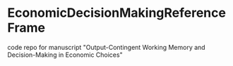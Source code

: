 # EconomicDecisionMakingReferenceFrame
code repo for manuscript "Output-Contingent Working Memory and Decision-Making in Economic Choices"
